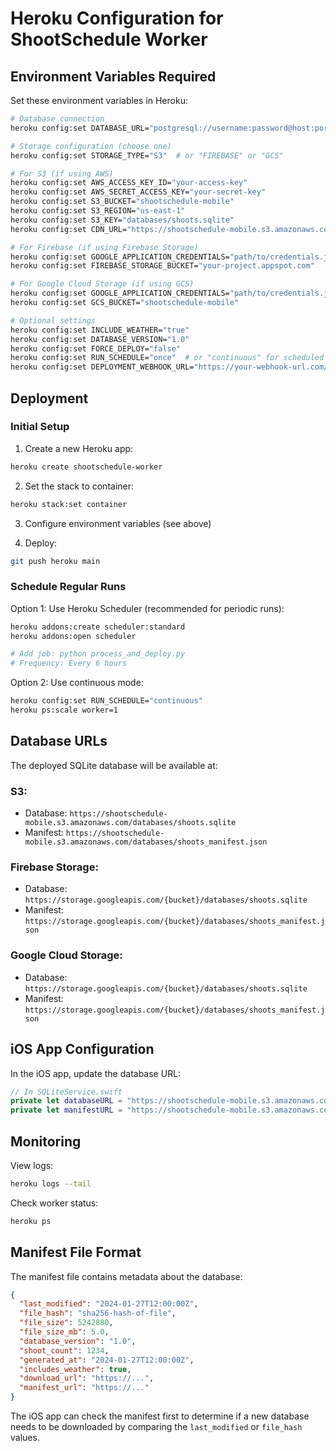 # Heroku Configuration for ShootSchedule Worker

## Environment Variables Required

Set these environment variables in Heroku:

```bash
# Database connection
heroku config:set DATABASE_URL="postgresql://username:password@host:port/database"

# Storage configuration (choose one)
heroku config:set STORAGE_TYPE="S3"  # or "FIREBASE" or "GCS"

# For S3 (if using AWS)
heroku config:set AWS_ACCESS_KEY_ID="your-access-key"
heroku config:set AWS_SECRET_ACCESS_KEY="your-secret-key"
heroku config:set S3_BUCKET="shootschedule-mobile"
heroku config:set S3_REGION="us-east-1"
heroku config:set S3_KEY="databases/shoots.sqlite"
heroku config:set CDN_URL="https://shootschedule-mobile.s3.amazonaws.com"

# For Firebase (if using Firebase Storage)
heroku config:set GOOGLE_APPLICATION_CREDENTIALS="path/to/credentials.json"
heroku config:set FIREBASE_STORAGE_BUCKET="your-project.appspot.com"

# For Google Cloud Storage (if using GCS)
heroku config:set GOOGLE_APPLICATION_CREDENTIALS="path/to/credentials.json"
heroku config:set GCS_BUCKET="shootschedule-mobile"

# Optional settings
heroku config:set INCLUDE_WEATHER="true"
heroku config:set DATABASE_VERSION="1.0"
heroku config:set FORCE_DEPLOY="false"
heroku config:set RUN_SCHEDULE="once"  # or "continuous" for scheduled runs
heroku config:set DEPLOYMENT_WEBHOOK_URL="https://your-webhook-url.com/notify"
```

## Deployment

### Initial Setup

1. Create a new Heroku app:
```bash
heroku create shootschedule-worker
```

2. Set the stack to container:
```bash
heroku stack:set container
```

3. Configure environment variables (see above)

4. Deploy:
```bash
git push heroku main
```

### Schedule Regular Runs

Option 1: Use Heroku Scheduler (recommended for periodic runs):
```bash
heroku addons:create scheduler:standard
heroku addons:open scheduler

# Add job: python process_and_deploy.py
# Frequency: Every 6 hours
```

Option 2: Use continuous mode:
```bash
heroku config:set RUN_SCHEDULE="continuous"
heroku ps:scale worker=1
```

## Database URLs

The deployed SQLite database will be available at:

### S3:
- Database: `https://shootschedule-mobile.s3.amazonaws.com/databases/shoots.sqlite`
- Manifest: `https://shootschedule-mobile.s3.amazonaws.com/databases/shoots_manifest.json`

### Firebase Storage:
- Database: `https://storage.googleapis.com/{bucket}/databases/shoots.sqlite`
- Manifest: `https://storage.googleapis.com/{bucket}/databases/shoots_manifest.json`

### Google Cloud Storage:
- Database: `https://storage.googleapis.com/{bucket}/databases/shoots.sqlite`
- Manifest: `https://storage.googleapis.com/{bucket}/databases/shoots_manifest.json`

## iOS App Configuration

In the iOS app, update the database URL:

```swift
// In SQLiteService.swift
private let databaseURL = "https://shootschedule-mobile.s3.amazonaws.com/databases/shoots.sqlite"
private let manifestURL = "https://shootschedule-mobile.s3.amazonaws.com/databases/shoots_manifest.json"
```

## Monitoring

View logs:
```bash
heroku logs --tail
```

Check worker status:
```bash
heroku ps
```

## Manifest File Format

The manifest file contains metadata about the database:

```json
{
  "last_modified": "2024-01-27T12:00:00Z",
  "file_hash": "sha256-hash-of-file",
  "file_size": 5242880,
  "file_size_mb": 5.0,
  "database_version": "1.0",
  "shoot_count": 1234,
  "generated_at": "2024-01-27T12:00:00Z",
  "includes_weather": true,
  "download_url": "https://...",
  "manifest_url": "https://..."
}
```

The iOS app can check the manifest first to determine if a new database needs to be downloaded by comparing the `last_modified` or `file_hash` values.